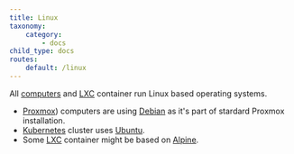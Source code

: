 ```yaml
---
title: Linux
taxonomy:
    category:
        - docs
child_type: docs
routes:
    default: /linux
---
```


All [computers](/computers) and [LXC](/lxc) container run Linux based operating systems.
* [Proxmox](/proxmox)) computers are using [Debian](https://www.debian.org/) as it's part of stardard Proxmox installation.
* [Kubernetes](/kubernetes) cluster uses [Ubuntu](https://ubuntu.com/).
* Some [LXC](/lxc) container might be based on [Alpine](https://www.alpinelinux.org/).